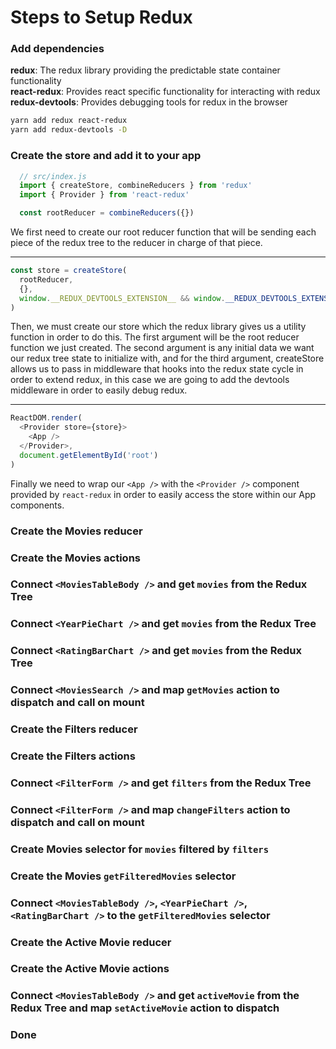 # Steps to Setup Redux

### Add dependencies
**redux**: The redux library providing the predictable state container functionality  
**react-redux**: Provides react specific functionality for interacting with redux  
**redux-devtools**: Provides debugging tools for redux in the browser  
```.sh
yarn add redux react-redux
yarn add redux-devtools -D
```
  
### Create the store and add it to your app
```.js
  // src/index.js
  import { createStore, combineReducers } from 'redux'
  import { Provider } from 'react-redux'

  const rootReducer = combineReducers({})
```  
We first need to create our root reducer function that will be sending each piece of the redux tree to the reducer in charge of that piece.
___

```.js
const store = createStore(
  rootReducer,
  {},
  window.__REDUX_DEVTOOLS_EXTENSION__ && window.__REDUX_DEVTOOLS_EXTENSION__()
)
```
Then, we must create our store which the redux library gives us a utility function in order to do this. The first argument will be the root reducer function we just created. The second argument is any initial data we want our redux tree state to initialize with, and for the third argument, createStore allows us to pass in middleware that hooks into the redux state cycle in order to extend redux, in this case we are going to add the devtools middleware in order to easily debug redux.
___

```.js
ReactDOM.render(
  <Provider store={store}>
    <App />
  </Provider>,
  document.getElementById('root')
)
```
Finally we need to wrap our `<App />` with the `<Provider />` component provided by `react-redux` in order to easily access the store within our App components.

### Create the Movies reducer


### Create the Movies actions



### Connect `<MoviesTableBody />` and get `movies` from the Redux Tree


### Connect `<YearPieChart />` and get `movies` from the Redux Tree


### Connect `<RatingBarChart />` and get `movies` from the Redux Tree


### Connect `<MoviesSearch />` and map `getMovies` action to dispatch and call on mount


### Create the Filters reducer


### Create the Filters actions


### Connect `<FilterForm />` and get `filters` from the Redux Tree


### Connect `<FilterForm />` and map `changeFilters` action to dispatch and call on mount


### Create Movies selector for `movies` filtered by `filters`


### Create the Movies `getFilteredMovies` selector


### Connect `<MoviesTableBody />`, `<YearPieChart />`, `<RatingBarChart />` to the `getFilteredMovies` selector


### Create the Active Movie reducer


### Create the Active Movie actions


### Connect `<MoviesTableBody />` and get `activeMovie` from the Redux Tree and map `setActiveMovie` action to dispatch


### Done
